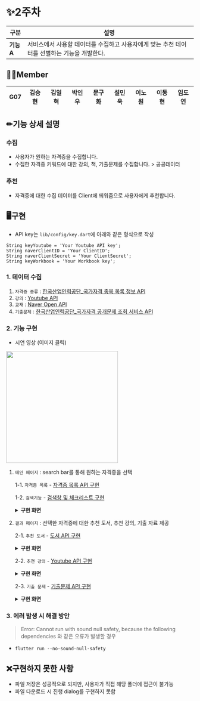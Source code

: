 # ✨2주차

| 구분| 설명 |
| -------- | -------- |
| **기능A** | 서비스에서 사용할 데이터를 수집하고 사용자에게 맞는 추천 데이터를 선별하는 기능을 개발한다.  |


## 🏃‍♂️Member

| G07 | 김승현  | 김일혁 | 박인우 | 문구화 | 설민욱 | 이노원 | 이동현 | 임도연 |
| :--------: | :--------: | :--------: | :--------: | :--------: |:--------: | :--------: | :--------: | :--------: |

## ✏기능 상세 설명
### 수집
- 사용자가 원하는 자격증을 수집합니다.
- 수집한 자격증 키워드에 대한 강의, 책, 기출문제를 수집합니다. > 공공데이터

### 추천
- 자격증에 대한 수집 데이터를 Client에 띄워줌으로 사용자에게 추천합니다.

## 🖥구현

- API key는 `lib/config/key.dart`에 아래와 같은 형식으로 작성
```
String keyYoutube = 'Your Youtube API key';
String naverClientID = 'Your ClientID';
String naverClientSecret = 'Your ClientSecret';
String keyWorkbook = 'Your Workbook key';
```

### 1. 데이터 수집
1. `자격증 종류` : [한국산업인력공단_국가자격 종목 목록 정보 API](https://www.data.go.kr/data/15041600/openapi.do)
2. `강의` : [Youtube API](https://www.data.go.kr/data/15041600/openapi.do)
3. `교재` : [Naver Open API](https://developers.naver.com/docs/search/book/)
4. `기출문제` : [한국산업인력공단_국가자격 공개문제 조회 서비스 API](https://www.data.go.kr/tcs/dss/selectApiDataDetailView.do?publicDataPk=15075141)


### 2. 기능 구현

- 시연 영상 (이미지 클릭)

<a href="https://youtu.be/4k2H3TtgBio"><img src="https://user-images.githubusercontent.com/64943924/127784922-3f43cf3a-e033-4347-9eef-91c402bdff7f.jpg" width="300"></a>



1. `메인 페이지` : search bar를 통해 원하는 자격증을 선택

   1-1. `자격증 목록` - [자격증 목록 API 구현](https://github.com/boostcampwm-2021/relay_07/blob/main/week2/License.md)

   1-2. `검색기능` - [검색창 및 체크리스트 구현](https://github.com/boostcampwm-2021/relay_07/blob/main/week2/Search.md)

    <details><summary><strong>구현 화면</strong></summary>
    <img src="https://user-images.githubusercontent.com/64943924/127784923-30142b91-a6ce-4a3f-b02a-b47b873e8a58.jpg" width="300">
    </details>

2. `결과 페이지` : 선택한 자격증에 대한 추천 도서, 추천 강의, 기출 자료 제공

   2-1. `추천 도서` - [도서 API 구현](https://github.com/boostcampwm-2021/relay_07/blob/main/week2/BookAPI.md)

    <details><summary><strong>구현 화면</strong></summary>
    <img src="https://user-images.githubusercontent.com/64943924/127784922-3f43cf3a-e033-4347-9eef-91c402bdff7f.jpg" width="300">
    </details>

   2-2. `추천 강의` - [Youtube API 구현](https://github.com/boostcampwm-2021/relay_07/blob/main/week2/YoutubeAPI.md)

    <details><summary><strong>구현 화면</strong></summary>
    <img src="https://user-images.githubusercontent.com/64943924/127784920-23034cb8-1ed0-458b-be19-720178a13450.jpg" width="300">
    </details>

   2-3. `기출 문제` - [기출문제 API 구현](https://github.com/boostcampwm-2021/relay_07/blob/main/week2/WorkbookAPI.md)

    <details><summary><strong>구현 화면</strong></summary>
    <img src="https://user-images.githubusercontent.com/64943924/127784918-b07c3822-b3ab-44ec-a872-3152517a67bc.jpg" width="300">
    </details>

### 3. 에러 발생 시 해결 방안
> Error: Cannot run with sound null safety, because the following dependencies 와 같은 오류가 발생할 경우
- `flutter run --no-sound-null-safety`

## ❌구현하지 못한 사항
- 파일 저장은 성공적으로 되지만, 사용자가 직접 해당 폴더에 접근이 불가능
- 파일 다운로드 시 진행 dialog를 구현하지 못함
